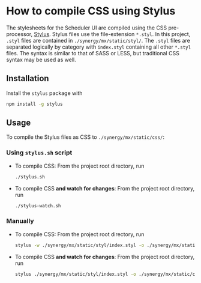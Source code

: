 # How to compile CSS using Stylus

The stylesheets for the Scheduler UI are compiled using the CSS pre-processor, [Stylus](http://stylus-lang.com/).
Stylus files use the file-extension `*.styl`. In this project, `.styl` files are contained in `./synergy/mx/static/styl/`.
The `.styl` files are separated logically by category with `index.styl` containing all other `*.styl` files.  The syntax is similar to that of SASS or LESS, but traditional CSS syntax may be used as well.

## Installation

Install the `stylus` package with
```bash
npm install -g stylus
```

## Usage

To compile the Stylus files as CSS to `./synergy/mx/static/css/`:

### Using `stylus.sh` script

* To compile CSS:
    From the project root directory, run
    ```bash
    ./stylus.sh
    ```
* To compile CSS **and watch for changes**:
    From the project root directory, run
    ```bash
    ./stylus-watch.sh
    ```

### Manually
* To compile CSS:
    From the project root directory, run
    ```bash
    stylus -w ./synergy/mx/static/styl/index.styl -o ./synergy/mx/static/css/index.css
    ```
* To compile CSS **and watch for changes**:
    From the project root directory, run
    ```bash
    stylus ./synergy/mx/static/styl/index.styl -o ./synergy/mx/static/css/index.css
    ```